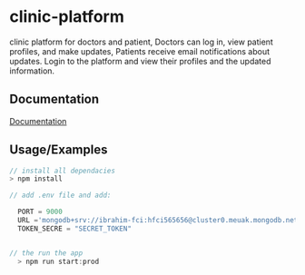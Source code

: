 # clinic-platform

clinic platform for doctors and patient, Doctors can log in, view patient profiles, and make updates, Patients receive email notifications about updates. Login to the platform and view their profiles and the updated information.

## Documentation

[Documentation](http://localhost:9000/docs/)

## Usage/Examples

```javascript
// install all dependacies
> npm install

// add .env file and add:

  PORT = 9000
  URL ='mongodb+srv://ibrahim-fci:hfci565656@cluster0.meuak.mongodb.net/clinikDB'
  TOKEN_SECRE = "SECRET_TOKEN"


// the run the app
  > npm run start:prod


```
